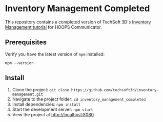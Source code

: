 # Inventory Management Completed

This repository contains a completed version of TechSoft 3D's [Inventory Management tutorial](https://docs.techsoft3d.com/communicator/latest/build/tutorials/inventory-management/01.html) for HOOPS Communicator.

## Prerequisites

Verify you have the latest version of `npm` installed:

`npm --version`

## Install

1. Clone the project: `git clone https://github.com/techsoft3d/inventory-management.git`
2. Navigate to the project folder: `cd inventory_management_completed`
3. Install dependencies: `npm install`
4. Start the development server: `npm start`
5. View the project at [http://localhost:8080](http://localhost:8080)